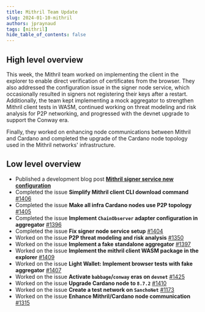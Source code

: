 ```yaml
---
title: Mithril Team Update
slug: 2024-01-10-mithril
authors: jpraynaud
tags: [mithril]
hide_table_of_contents: false
---
```


## High level overview

This week, the Mithril team worked on implementing the client in the explorer to enable direct verification of certificates from the browser. They also addressed the configuration issue in the signer node service, which occasionally resulted in signers not registering their keys after a restart. Additionally, the team kept implementing a mock aggregator to strengthen Mithril client tests in WASM, continued working on threat modeling and risk analysis for P2P networking, and progressed with the devnet upgrade to support the Conway era.

Finally, they worked on enhancing node communications between Mithril and Cardano and completed the upgrade of the Cardano node topology used in the Mithril networks' infrastructure.

## Low level overview
- Published a development blog post [**Mithril signer service new configuration**](https://mithril.network/doc/dev-blog/2024/01/03/signer-service-new-configuration/)
- Completed the issue **Simplify Mithril client CLI download command** [#1406](https://github.com/input-output-hk/mithril/issues/1406)
- Completed the issue **Make all infra Cardano nodes use P2P topology** [#1405](https://github.com/input-output-hk/mithril/issues/1405)
- Completed the issue **Implement `ChainObserver` adapter configuration in aggregator** [#1396](https://github.com/input-output-hk/mithril/issues/1396)
- Completed the issue **Fix signer node service setup** [#1404](https://github.com/input-output-hk/mithril/issues/1404)
- Worked on the issue **P2P threat modeling and risk analysis** [#1350](https://github.com/input-output-hk/mithril/issues/1350)
- Worked on the issue **Implement a fake standalone aggregator** [#1397](https://github.com/input-output-hk/mithril/issues/1397)
- Worked on the issue **Implement the mithril client WASM package in the explorer** [#1409](https://github.com/input-output-hk/mithril/issues/1409)
- Worked on the issue **Light Wallet: Implement browser tests with fake aggregator** [#1407](https://github.com/input-output-hk/mithril/issues/1407)
- Worked on the issue **Activate `babbage`/`conway` eras on `devnet`** [#1425](https://github.com/input-output-hk/mithril/issues/1425)
- Worked on the issue **Upgrade Cardano node to `8.7.2`** [#1410](https://github.com/input-output-hk/mithril/issues/1410)
- Worked on the issue **Create a test network on `SanchoNet`** [#1173](https://github.com/input-output-hk/mithril/issues/1173)
- Worked on the issue **Enhance Mithril/Cardano node communication** [#1315](https://github.com/input-output-hk/mithril/issues/1315)

